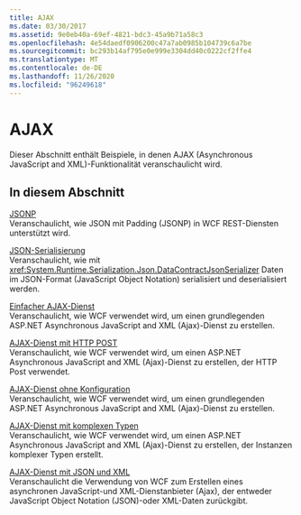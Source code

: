 ```yaml
---
title: AJAX
ms.date: 03/30/2017
ms.assetid: 9e0eb40a-69ef-4821-bdc3-45a9b71a58c3
ms.openlocfilehash: 4e54daedf0906200c47a7ab0985b104739c6a7be
ms.sourcegitcommit: bc293b14af795e0e999e3304dd40c0222cf2ffe4
ms.translationtype: MT
ms.contentlocale: de-DE
ms.lasthandoff: 11/26/2020
ms.locfileid: "96249618"
---
```

# <a name="ajax"></a>AJAX

Dieser Abschnitt enthält Beispiele, in denen AJAX (Asynchronous JavaScript and XML)-Funktionalität veranschaulicht wird.  
  
## <a name="in-this-section"></a>In diesem Abschnitt  

 [JSONP](jsonp.md)  
 Veranschaulicht, wie JSON mit Padding (JSONP) in WCF REST-Diensten unterstützt wird.  
  
 [JSON-Serialisierung](json-serialization.md)  
 Veranschaulicht, wie mit <xref:System.Runtime.Serialization.Json.DataContractJsonSerializer> Daten im JSON-Format (JavaScript Object Notation) serialisiert und deserialisiert werden.  
  
 [Einfacher AJAX-Dienst](basic-ajax-service.md)  
 Veranschaulicht, wie WCF verwendet wird, um einen grundlegenden ASP.NET Asynchronous JavaScript and XML (Ajax)-Dienst zu erstellen.  
  
 [AJAX-Dienst mit HTTP POST](ajax-service-using-http-post.md)  
 Veranschaulicht, wie WCF verwendet wird, um einen ASP.NET Asynchronous JavaScript and XML (Ajax)-Dienst zu erstellen, der HTTP Post verwendet.  
  
 [AJAX-Dienst ohne Konfiguration](ajax-service-without-configuration.md)  
 Veranschaulicht, wie WCF verwendet wird, um einen grundlegenden ASP.NET Asynchronous JavaScript and XML (Ajax)-Dienst zu erstellen.  
  
 [AJAX-Dienst mit komplexen Typen](ajax-service-using-complex-types-sample.md)  
 Veranschaulicht, wie WCF verwendet wird, um einen ASP.NET Asynchronous JavaScript and XML (Ajax)-Dienst zu erstellen, der Instanzen komplexer Typen erstellt.  
  
 [AJAX-Dienst mit JSON und XML](ajax-service-with-json-and-xml-sample.md)  
 Veranschaulicht die Verwendung von WCF zum Erstellen eines asynchronen JavaScript-und XML-Dienstanbieter (Ajax), der entweder JavaScript Object Notation (JSON)-oder XML-Daten zurückgibt.
